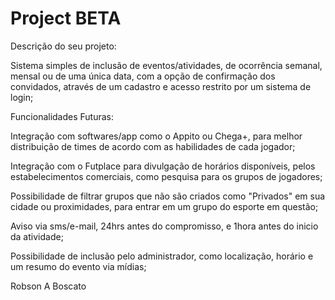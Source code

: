 <h1>Project BETA</h1>

Descrição do seu projeto:

Sistema simples de inclusão de eventos/atividades, de ocorrência semanal, mensal ou de uma única data, com a opção de confirmação dos convidados, através de um cadastro e acesso restrito por um sistema de login;
 
Funcionalidades Futuras:

Integração com softwares/app como o Appito ou Chega+, para melhor distribuição de times de acordo com as habilidades de cada jogador;

Integração com o Futplace para divulgação de horários disponíveis, pelos estabelecimentos comerciais, como pesquisa para os grupos de jogadores;

Possibilidade de filtrar grupos que não são criados como "Privados" em sua cidade ou proximidades, para entrar em um grupo do esporte em questão;

Aviso via sms/e-mail, 24hrs antes do compromisso, e 1hora antes do inicio da atividade;

Possibilidade de inclusão pelo administrador, como localização, horário e um resumo do evento via mídias;

Robson A Boscato